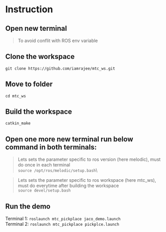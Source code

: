 # Instruction

## Open new terminal
> To avoid conflit with ROS env variable

## Clone the workspace
`git clone https://github.com/iamrajee/mtc_ws.git`

## Move to folder
`cd mtc_ws`

## Build the workspace
`catkin_make`

## Open one more new terminal run below command in both terminals:
> Lets sets the parameter specific to ros version (here melodic), must do once in each terminal\
`source /opt/ros/melodic/setup.bash`\

> Lets sets the parameter specific to ros workspace (here mtc_ws), must do everytime after building the workspace\
`source devel/setup.bash`

## Run the demo
Terminal 1: `roslaunch mtc_pickplace jaco_demo.launch`\
Terminal 2: `roslaunch mtc_pickplace pickplce.launch`

